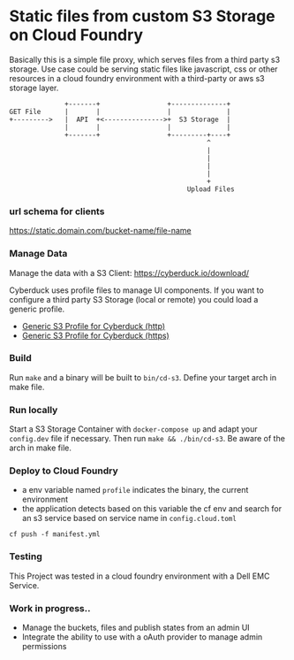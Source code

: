 # Static files from custom S3 Storage on Cloud Foundry

Basically this is a simple file proxy, which serves files from a third party s3 storage. Use case could be serving 
static files like javascript, css or other resources in a cloud foundry environment with 
a third-party or aws s3 storage layer.

```
              +-------+                 +--------------+
GET File      |       |                 |              |
+--------->   |  API  +<--------------->+  S3 Storage  |
              |       |                 |              |
              +-------+                 +---------+----+
                                                  ^
                                                  |
                                                  |
                                                  |
                                                  |
                                                  +
                                             Upload Files

```

### url schema for clients
https://static.domain.com/bucket-name/file-name

### Manage Data
Manage the data with a S3 Client:  https://cyberduck.io/download/

Cyberduck uses profile files to manage UI components. If you want to configure a third party 
S3 Storage (local or remote) you could load a generic profile. 

- [Generic S3 Profile for Cyberduck (http)](https://svn.cyberduck.io/trunk/profiles/S3%20(HTTP).cyberduckprofile)
- [Generic S3 Profile for Cyberduck (https)](https://svn.cyberduck.io/trunk/profiles/S3%20(HTTPS).cyberduckprofile)

### Build

Run `make` and a binary will be built to `bin/cd-s3`. Define your target arch in make file. 

### Run locally

Start a S3 Storage Container with `docker-compose up` and adapt your `config.dev` file if necessary. 
Then run `make && ./bin/cd-s3`. Be aware of the arch in make file. 

### Deploy to Cloud Foundry

- a env variable named `profile` indicates the binary, the current environment
- the application detects based on this variable the cf env and search for an s3 
service based on service name in `config.cloud.toml`

`cf push -f manifest.yml`

### Testing

This Project was tested in a cloud foundry environment with a Dell EMC Service.

### Work in progress..

- Manage the buckets, files and publish states from an admin UI
- Integrate the ability to use with a oAuth provider to manage admin permissions
